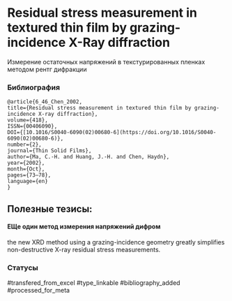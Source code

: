 # Residual stress measurement in textured thin film by grazing-incidence X-Ray diffraction

Измерение остаточных напряжений в текстурированных пленках методом рентг дифракции

### Библиография
```
@article{6_46_Chen_2002,
title={Residual stress measurement in textured thin film by grazing-incidence X-ray diffraction},
volume={418},
ISSN={00406090},
DOI={[10.1016/S0040-6090(02)00680-6](https://doi.org/10.1016/S0040-6090(02)00680-6)},
number={2},
journal={Thin Solid Films},
author={Ma, C.-H. and Huang, J.-H. and Chen, Haydn},
year={2002},
month={Oct},
pages={73–78},
language={en}
}
```

## Полезные тезисы:

#### ЕЩе один метод измерения напряжений дифром
the new XRD method
using a grazing-incidence geometry greatly simplifies
non-destructive X-ray residual stress measurements.

### Статусы
#transfered_from_excel 
#type_linkable 
#bibliography_added
#processed_for_meta
